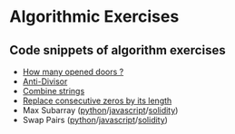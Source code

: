 # Algorithmic Exercises

## Code snippets of algorithm exercises

+ [How many opened doors ?](../main/how_many_opened_doors.py)
+ [Anti-Divisor](../main/anti_divisor.py)
+ [Combine strings](../main/combine_strings.py)
+ [Replace consecutive zeros by its length](../main/replace_consecutive_zeros_by_its_length.py)
+ Max Subarray ([python](../main/max_subarray.py)/[javascript](../main/maxSubarray.js)/[solidity](../main/maxSubarray.sol))
+ Swap Pairs ([python](../main/swap_pairs.py)/[javascript](../main/swapPairs.js)/[solidity](../main/swapPairs.sol))

